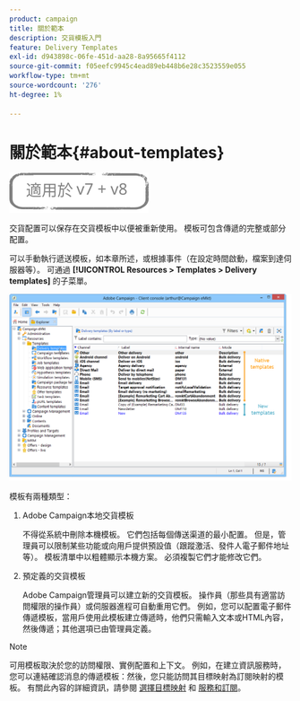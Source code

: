 ```yaml
---
product: campaign
title: 關於範本
description: 交貨模板入門
feature: Delivery Templates
exl-id: d943898c-06fe-451d-aa28-8a95665f4112
source-git-commit: f05eefc9945c4ead89eb448b6e28c3523559e055
workflow-type: tm+mt
source-wordcount: '276'
ht-degree: 1%

---
```


# 關於範本{#about-templates}

![](../../assets/common.svg)

交貨配置可以保存在交貨模板中以便被重新使用。 模板可包含傳遞的完整或部分配置。

可以手動執行遞送模板，如本章所述，或根據事件（在設定時間啟動，檔案到達伺服器等）。 可通過 **[!UICONTROL Resources > Templates > Delivery templates]** 的子菜單。

![](assets/s_user_template_list.png)

模板有兩種類型：

1. Adobe Campaign本地交貨模板

   不得從系統中刪除本機模板。 它們包括每個傳送渠道的最小配置。 但是，管理員可以限制某些功能或向用戶提供預設值（跟蹤激活、發件人電子郵件地址等）。 模板清單中以粗體顯示本機方案。 必須複製它們才能修改它們。

1. 預定義的交貨模板

   Adobe Campaign管理員可以建立新的交貨模板。 操作員（那些具有適當訪問權限的操作員）或伺服器進程可自動重用它們。 例如，您可以配置電子郵件傳遞模板，當用戶使用此模板建立傳遞時，他們只需輸入文本或HTML內容，然後傳遞；其他選項已由管理員定義。

>[!NOTE]
>
>可用模板取決於您的訪問權限、實例配置和上下文。 例如，在建立資訊服務時，您可以連結確認消息的傳遞模板：然後，您只能訪問其目標映射為訂閱映射的模板。 有關此內容的詳細資訊，請參閱 [選擇目標映射](selecting-a-target-mapping.md) 和 [服務和訂閱](about-services-and-subscriptions.md)。
